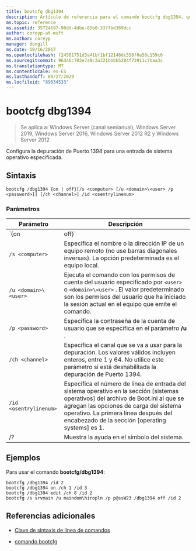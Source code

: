 ```yaml
---
title: bootcfg dbg1394
description: Artículo de referencia para el comando bootcfg dbg1394, que configura la depuración de Puerto 1394 para una entrada de sistema operativo especificada
ms.topic: reference
ms.assetid: 35724697-90dd-4dbe-85b0-337fbd369dcc
author: coreyp-at-msft
ms.author: coreyp
manager: dongill
ms.date: 10/16/2017
ms.openlocfilehash: f24561751d3a41bf1bf12148dc550f0a56c159c6
ms.sourcegitcommit: 96d46c702e7a9c3a321bbbb5284f73911c7baa3c
ms.translationtype: MT
ms.contentlocale: es-ES
ms.lasthandoff: 08/27/2020
ms.locfileid: "89034533"
---
```

# <a name="bootcfg-dbg1394"></a>bootcfg dbg1394

> Se aplica a: Windows Server (canal semianual), Windows Server 2019, Windows Server 2016, Windows Server 2012 R2 y Windows Server 2012

Configura la depuración de Puerto 1394 para una entrada de sistema operativo especificada.

## <a name="syntax"></a>Sintaxis

```
bootcfg /dbg1394 {on | off}[/s <computer> [/u <domain>\<user> /p <password>]] [/ch <channel>] /id <osentrylinenum>
```

### <a name="parameters"></a>Parámetros

| Parámetro | Descripción |
| --------- | ----------- |
| `{on | off}` | Especifica el valor para la depuración de Puerto 1394, incluido:<ul><li>**en.** Habilita la compatibilidad con la depuración remota agregando la opción/dbg1394 al especificado `<osentrylinenum>` .</li><li>**habilitar.** Deshabilita la compatibilidad con la depuración remota quitando la opción/dbg1394 del especificado <osentrylinenum> .</li></ul> |
| `/s <computer>` | Especifica el nombre o la dirección IP de un equipo remoto (no use barras diagonales inversas). La opción predeterminada es el equipo local. |
| `/u <domain>\<user>`  | Ejecuta el comando con los permisos de cuenta del usuario especificado por `<user>` o `<domain>\<user>` . El valor predeterminado son los permisos del usuario que ha iniciado la sesión actual en el equipo que emite el comando. |
| `/p <password>` | Especifica la contraseña de la cuenta de usuario que se especifica en el parámetro **/u** . |
| `/ch <channel>` | Especifica el canal que se va a usar para la depuración. Los valores válidos incluyen enteros, entre 1 y 64. No utilice este parámetro si está deshabilitada la depuración de Puerto 1394. |
| `/id <osentrylinenum>` | Especifica el número de línea de entrada del sistema operativo en la sección [sistemas operativos] del archivo de Boot.ini al que se agregan las opciones de carga del sistema operativo. La primera línea después del encabezado de la sección [operating systems] es 1. |
| /? | Muestra la ayuda en el símbolo del sistema. |

## <a name="examples"></a>Ejemplos

Para usar el comando **bootcfg/dbg1394**:

```
bootcfg /dbg1394 /id 2
bootcfg /dbg1394 on /ch 1 /id 3
bootcfg /dbg1394 edit /ch 8 /id 2
bootcfg /s srvmain /u maindom\hiropln /p p@ssW23 /dbg1394 off /id 2
```

## <a name="additional-references"></a>Referencias adicionales

- [Clave de sintaxis de línea de comandos](command-line-syntax-key.md)

- [comando bootcfg](bootcfg.md)
